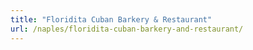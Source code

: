 ```yaml
---
title: "Floridita Cuban Barkery & Restaurant"
url: /naples/floridita-cuban-barkery-and-restaurant/
---
```

